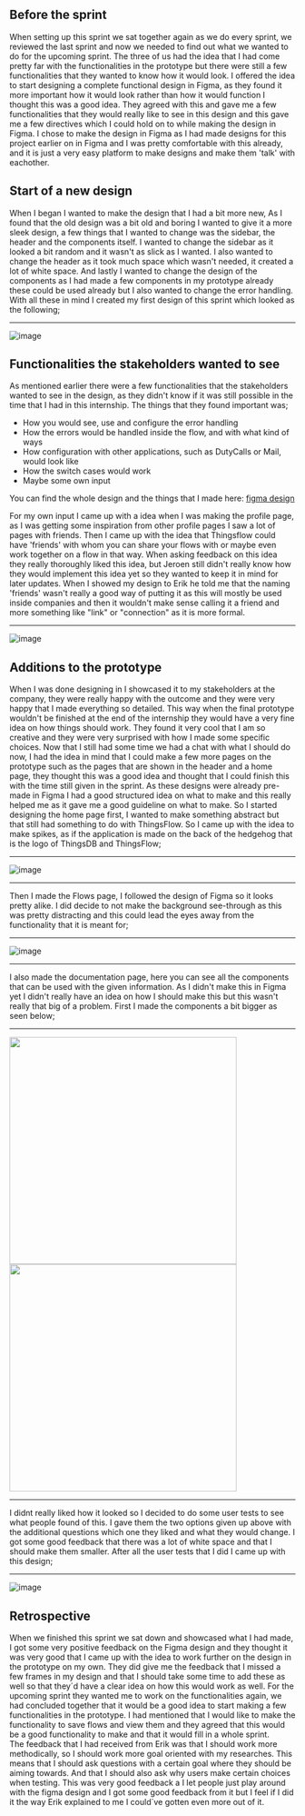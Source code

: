 ## Before the sprint
When setting up this sprint we sat together again as we do every sprint, we reviewed the last sprint and now we needed to find out what we wanted to do for the upcoming sprint. The three of us had the idea that I had come pretty far with the functionalities in the prototype but there were still a few functionalities that they wanted to know how it would look. I offered the idea to start designing a complete functional design in Figma, as they found it more important how it would look rather than how it would function I thought this was a good idea. They agreed with this and gave me a few functionalities that they would really like to see in this design and this gave me a few directives which I could hold on to while making the design in Figma. I chose to make the design in Figma as I had made designs for this project earlier on in Figma and I was pretty comfortable with this already, and it is just a very easy platform to make designs and make them 'talk' with eachother.

## Start of a new design
When I began I wanted to make the design that I had a bit more new, As I found that the old design was a bit old and boring I wanted to give it a more sleek design, a few things that I wanted to change was the sidebar, the header and the components itself.
I wanted to change the sidebar as it looked a bit random and it wasn't as slick as I wanted.
I also wanted to change the header as it took much space which wasn't needed, it created a lot of white space.
And lastly I wanted to change the design of the components as I had made a few components in my prototype already these could be used already but I also wanted to change the error handling.
With all these in mind I created my first design of this sprint which looked as the following; 

-------------------------------------

![image](uploads/562429b44df27df7377fd6cf1b9f1946/image.png)

## Functionalities the stakeholders wanted to see
As mentioned earlier there were a few functionalities that the stakeholders wanted to see in the design, as they didn't know if it was still possible in the time that I had in this internship. The things that they found important was; 
* How you would see, use and configure the error handling
* How the errors would be handled inside the flow, and with what kind of ways
* How configuration with other applications, such as DutyCalls or Mail, would look like
* How the switch cases would work
* Maybe some own input

You can find the whole design and the things that I made here: [figma design](https://www.figma.com/proto/RIRckga4ygXjIpYMYyj278/ThingsFlow?node-id=425%3A3202&scaling=scale-down&page-id=0%3A1&starting-point-node-id=425%3A3202&show-proto-sidebar=1)

For my own input I came up with a idea when I was making the profile page, as I was getting some inspiration from other profile pages I saw a lot of pages with friends. Then I came up with the idea that Thingsflow could have 'friends' with whom you can share your flows with or maybe even work together on a flow in that way. When asking feedback on this idea they really thoroughly liked this idea, but Jeroen still didn't really know how they would implement this idea yet so they wanted to keep it in mind for later updates. When I showed my design to Erik he told me that the naming 'friends' wasn't really a good way of putting it as this will mostly be used inside companies and then it wouldn't make sense calling it a friend and more something like "link" or "connection" as it is more formal. 

-------------------------------------

![image](uploads/e5889e9afcad9763b5b818b2375f6a96/image.png)

## Additions to the prototype
When I was done designing in I showcased it to my stakeholders at the company, they were really happy with the outcome and they were very happy that I made everything so detailed. This way when the final prototype wouldn't be finished at the end of the internship they would have a very fine idea on how things should work. They found it very cool that I am so creative and they were very surprised with how I made some specific choices. Now that I still had some time we had a chat with what I should do now, I had the idea in mind that I could make a few more pages on the prototype such as the pages that are shown in the header and a home page, they thought this was a good idea and thought that I could finish this with the time still given in the sprint. 
As these designs were already pre-made in Figma I had a good structured idea on what to make and this really helped me as it gave me a good guideline on what to make.
So I started designing the home page first, I wanted to make something abstract but that still had something to do with ThingsFlow. So I came up with the idea to make spikes, as if the application is made on the back of the hedgehog that is the logo of ThingsDB and ThingsFlow;

-------------------------------------

![image](uploads/2351c0ec47fb7f6ff8051e06737ae404/image.png) 

-------------------------------------

Then I made the Flows page, I followed the design of Figma so it looks pretty alike. I did decide to not make the background see-through as this was pretty distracting and this could lead the eyes away from the functionality that it is meant for; 

-------------------------------------

![image](uploads/85fadfdbd4f4a2fe9e27e9432d361b39/image.png)

-------------------------------------

I also made the documentation page, here you can see all the components that can be used with the given information. As I didn't make this in Figma yet I didn't really have an idea on how I should make this but this wasn't really that big of a problem. First I made the components a bit bigger as seen below; <br/>

-------------------------------------

<img src="uploads/b7bef2643d7b822f788d7384f9f20393/image.png"  width="400" height="auto">
<img src="uploads/97545eb76124c0a96c7ac8d3e3be907a/image.png"  width="400" height="auto"> <br/>

-------------------------------------

I didnt really liked how it looked so I decided to do some user tests to see what people found of this. I gave them the two options given up above with the additional questions which one they liked and what they would change. I got some good feedback that there was a lot of white space and that I should make them smaller. After all the user tests that I did I came up with this design; 

-------------------------------------

![image](uploads/9dd78cb34566befd90bb654be37047a4/image.png)


## Retrospective
When we finished this sprint we sat down and showcased what I had made, I got some very positive feedback on the Figma design and they thought it was very good that  I came up with the idea to work further on the design in the prototype on my own. They did give me the feedback that I missed a few frames in my design and that I should take some time to add these as well so that they´d have a clear idea on how this would work as well. For the upcoming sprint they wanted me to work on the functionalities again, we had concluded together that it would be a good idea to start making a few functionalities in the prototype. I had mentioned that I would like to make the functionality to save flows and view them and they agreed that this would be a good functionality to make and that it would fill in a whole sprint. 
<br/>The feedback that I had received from Erik was that I should work more methodically, so I should work more goal oriented with my researches. This means that I should ask questions with a certain goal where they should be aiming towards. And that I should also ask why users make certain choices when testing. This was very good feedback a I let people just play around with the figma design and I got some good feedback from it but I feel if I did it the way Erik explained to me I could´ve gotten even more out of it.